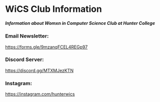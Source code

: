# WiCS Club Information
##### Information about Womxn in Computer Science Club at Hunter College

### Email Newsletter:
https://forms.gle/9mzanqFCEL4REGp97

### Discord Server:
https://discord.gg/MTXMJezKTN

### Instagram:
https://instagram.com/hunterwics
